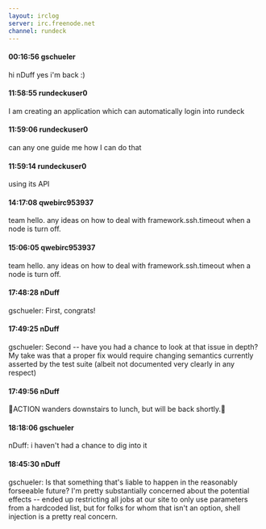 ```yaml
---
layout: irclog
server: irc.freenode.net
channel: rundeck
---
```


#### 00:16:56 gschueler
 hi nDuff yes i'm back :)
#### 11:58:55 rundeckuser0
 I am creating an application which can automatically login into rundeck
#### 11:59:06 rundeckuser0
 can any one guide me how I can do that
#### 11:59:14 rundeckuser0
 using its API
#### 14:17:08 qwebirc953937
 team hello. any ideas on how to deal with framework.ssh.timeout when a node is turn off. 
#### 15:06:05 qwebirc953937
 team hello. any ideas on how to deal with framework.ssh.timeout when a node is turn off.
#### 17:48:28 nDuff
 gschueler: First, congrats!
#### 17:49:25 nDuff
 gschueler: Second -- have you had a chance to look at that issue in depth? My take was that a proper fix would require changing semantics currently asserted by the test suite (albeit not documented very clearly in any respect)
#### 17:49:56 nDuff
 ACTION wanders downstairs to lunch, but will be back shortly.
#### 18:18:06 gschueler
 nDuff: i haven't had a chance to dig into it
#### 18:45:30 nDuff
 gschueler: Is that something that's liable to happen in the reasonably forseeable future? I'm pretty substantially concerned about the potential effects -- ended up restricting all jobs at our site to only use parameters from a hardcoded list, but for folks for whom that isn't an option, shell injection is a pretty real concern.
